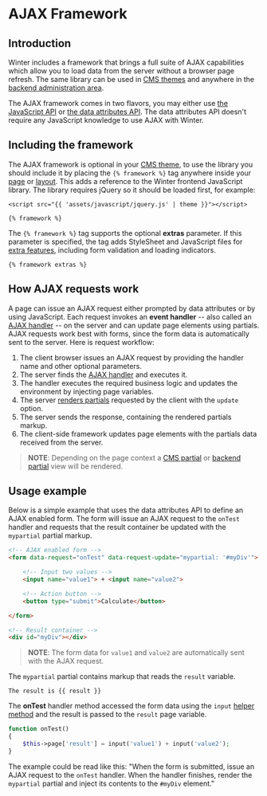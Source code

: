 # AJAX Framework

## Introduction

Winter includes a framework that brings a full suite of AJAX capabilities which allow you to load data from the server without a browser page refresh. The same library can be used in [CMS themes](../cms/themes) and anywhere in the [backend administration area](../backend/controllers-ajax#backend-ajax-handlers).

The AJAX framework comes in two flavors, you may either use [the JavaScript API](../ajax/javascript-api) or [the data attributes API](../ajax/attributes-api). The data attributes API doesn't require any JavaScript knowledge to use AJAX with Winter.

## Including the framework

The AJAX framework is optional in your [CMS theme](../cms/themes), to use the library you should include it by placing the `{% framework %}` tag anywhere inside your [page](../cms/pages) or [layout](../cms/layouts). This adds a reference to the Winter frontend JavaScript library. The library requires jQuery so it should be loaded first, for example:

```twig
<script src="{{ 'assets/javascript/jquery.js' | theme }}"></script>

{% framework %}
```

The `{% framework %}` tag supports the optional **extras** parameter. If this parameter is specified, the tag adds StyleSheet and JavaScript files for [extra features](../ajax/extras), including form validation and loading indicators.

```twig
{% framework extras %}
```

## How AJAX requests work

A page can issue an AJAX request either prompted by data attributes or by using JavaScript. Each request invokes an **event handler** -- also called an [AJAX handler](../ajax/handlers) -- on the server and can update page elements using partials. AJAX requests work best with forms, since the form data is automatically sent to the server. Here is request workflow:

1. The client browser issues an AJAX request by providing the handler name and other optional parameters.
2. The server finds the [AJAX handler](../ajax/handlers) and executes it.
3. The handler executes the required business logic and updates the environment by injecting page variables.
4. The server [renders partials](../ajax/update-partials) requested by the client with the `update` option.
5. The server sends the response, containing the rendered partials markup.
6. The client-side framework updates page elements with the partials data received from the server.

> **NOTE**: Depending on the page context a [CMS partial](../cms/partials) or [backend partial](../backend/views-partials) view will be rendered.

## Usage example

Below is a simple example that uses the data attributes API to define an AJAX enabled form. The form will issue an AJAX request to the `onTest` handler and requests that the result container be updated with the `mypartial` partial markup.

```html
<!-- AJAX enabled form -->
<form data-request="onTest" data-request-update="mypartial: '#myDiv'">

    <!-- Input two values -->
    <input name="value1"> + <input name="value2">

    <!-- Action button -->
    <button type="submit">Calculate</button>

</form>

<!-- Result container -->
<div id="myDiv"></div>
```

> **NOTE**: The form data for `value1` and `value2` are automatically sent with the AJAX request.

The `mypartial` partial contains markup that reads the `result` variable.

```twig
The result is {{ result }}
```

The **onTest** handler method accessed the form data using the `input` [helper method](../services/helpers#input) and the result is passed to the `result` page variable.

```php
function onTest()
{
    $this->page['result'] = input('value1') + input('value2');
}
```

The example could be read like this: "When the form is submitted, issue an AJAX request to the `onTest` handler. When the handler finishes, render the `mypartial` partial and inject its contents to the `#myDiv` element."
